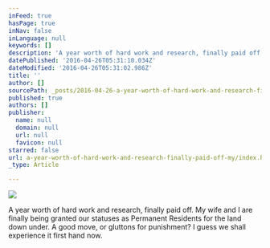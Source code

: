 ```yaml
---
inFeed: true
hasPage: true
inNav: false
inLanguage: null
keywords: []
description: 'A year worth of hard work and research, finally paid off. My wife and I are finally being granted our statuses as Permanent Residents for the land down under. A good move, or gluttons for punishment? I guess we shall experience it first hand now.'
datePublished: '2016-04-26T05:31:10.034Z'
dateModified: '2016-04-26T05:31:02.986Z'
title: ''
author: []
sourcePath: _posts/2016-04-26-a-year-worth-of-hard-work-and-research-finally-paid-off-my.md
published: true
authors: []
publisher:
  name: null
  domain: null
  url: null
  favicon: null
starred: false
url: a-year-worth-of-hard-work-and-research-finally-paid-off-my/index.html
_type: Article

---
```

![](https://the-grid-user-content.s3-us-west-2.amazonaws.com/24ffbf88-5e3c-4ac5-bf0e-2b9b3afdb9d2.jpg)

A year worth of hard work and research, finally paid off. My wife and I are finally being granted our statuses as Permanent Residents for the land down under. A good move, or gluttons for punishment? I guess we shall experience it first hand now.